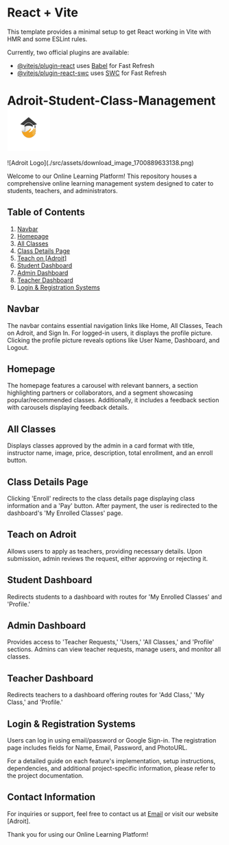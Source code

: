# React + Vite

This template provides a minimal setup to get React working in Vite with HMR and some ESLint rules.

Currently, two official plugins are available:

- [@vitejs/plugin-react](https://github.com/vitejs/vite-plugin-react/blob/main/packages/plugin-react/README.md) uses [Babel](https://babeljs.io/) for Fast Refresh
- [@vitejs/plugin-react-swc](https://github.com/vitejs/vite-plugin-react-swc) uses [SWC](https://swc.rs/) for Fast Refresh

<h1>
 Adroit-Student-Class-Management
    <img src="./src/assets/download_image_1700889633138.png" alt="Adroit Logo" width="100" height="100" style="vertical-align: middle;">
   
</h1>
![Adroit Logo](./src/assets/download_image_1700889633138.png)

Welcome to our Online Learning Platform! This repository houses a comprehensive online learning management system designed to cater to students, teachers, and administrators.

## Table of Contents

1. [Navbar](#navbar)
2. [Homepage](#homepage)
3. [All Classes](#all-classes)
4. [Class Details Page](#class-details-page)
5. [Teach on [Adroit]](#teach-on-Adroit)
6. [Student Dashboard](#student-dashboard)
7. [Admin Dashboard](#admin-dashboard)
8. [Teacher Dashboard](#teacher-dashboard)
9. [Login & Registration Systems](#login--registration-systems)

## Navbar

The navbar contains essential navigation links like Home, All Classes, Teach on Adroit, and Sign In. For logged-in users, it displays the profile picture. Clicking the profile picture reveals options like User Name, Dashboard, and Logout.

## Homepage

The homepage features a carousel with relevant banners, a section highlighting partners or collaborators, and a segment showcasing popular/recommended classes. Additionally, it includes a feedback section with carousels displaying feedback details.

## All Classes

Displays classes approved by the admin in a card format with title, instructor name, image, price, description, total enrollment, and an enroll button.

## Class Details Page

Clicking 'Enroll' redirects to the class details page displaying class information and a 'Pay' button. After payment, the user is redirected to the dashboard's 'My Enrolled Classes' page.

## Teach on Adroit

Allows users to apply as teachers, providing necessary details. Upon submission, admin reviews the request, either approving or rejecting it.

## Student Dashboard

Redirects students to a dashboard with routes for 'My Enrolled Classes' and 'Profile.'

## Admin Dashboard

Provides access to 'Teacher Requests,' 'Users,' 'All Classes,' and 'Profile' sections. Admins can view teacher requests, manage users, and monitor all classes.

## Teacher Dashboard

Redirects teachers to a dashboard offering routes for 'Add Class,' 'My Class,' and 'Profile.'

## Login & Registration Systems

Users can log in using email/password or Google Sign-in. The registration page includes fields for Name, Email, Password, and PhotoURL.

For a detailed guide on each feature's implementation, setup instructions, dependencies, and additional project-specific information, please refer to the project documentation.

## Contact Information

For inquiries or support, feel free to contact us at [Email](mailto:Adroit@example.com) or visit our website [Adroit].

Thank you for using our Online Learning Platform!
